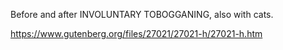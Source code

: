 Before and after INVOLUNTARY TOBOGGANING, also with cats.

https://www.gutenberg.org/files/27021/27021-h/27021-h.htm 